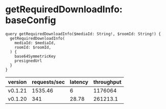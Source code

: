 # getRequiredDownloadInfo: baseConfig

```gql
query getRequiredDownloadInfo($mediaId: String!, $roomId: String!) {
  getRequiredDownloadInfo(
    mediaId: $mediaId,
    roomId: $roomId,
  ) {
    base64SymmetricKey
    presignedUrl
  }
}
```

| version | requests/sec | latency | throughput |
| ------- | ------------ | ------- | ---------- |
| v0.1.21 | 1535.46      | 6       | 1176064    |
| v0.1.20 | 341          | 28.78   | 261213.1   |